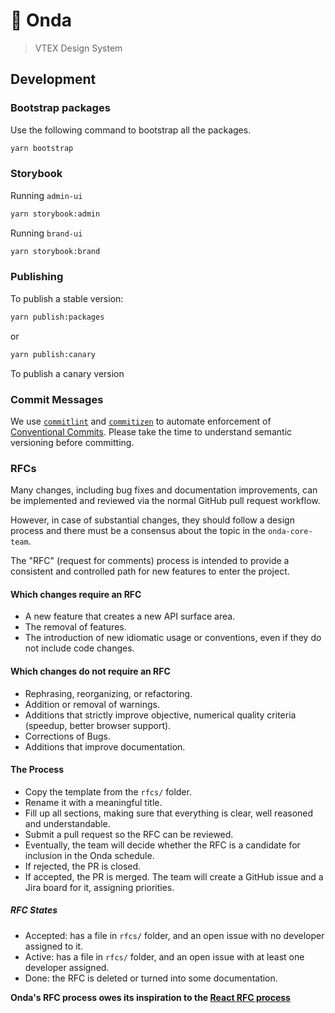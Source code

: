 # 🌊 Onda

> VTEX Design System

## Development

### Bootstrap packages

Use the following command to bootstrap all the packages.

```bash
yarn bootstrap
```

### Storybook

Running `admin-ui`

```bash
yarn storybook:admin
```

Running `brand-ui`

```bash
yarn storybook:brand
```

### Publishing

To publish a stable version:

```bash
yarn publish:packages
```

or

```bash
yarn publish:canary
```

To publish a canary version

### Commit Messages

We use [`commitlint`](https://commitlint.js.org/#/) and [`commitizen`](http://commitizen.github.io/cz-cli/) to automate enforcement of [Conventional Commits](https://www.conventionalcommits.org/). Please take the time to understand semantic versioning before committing.

### RFCs

Many changes, including bug fixes and documentation improvements, can be implemented and reviewed via the normal GitHub pull request workflow.

However, in case of substantial changes, they should follow a design process and there must be a consensus about the topic in the `onda-core-team`.

The "RFC" (request for comments) process is intended to provide a consistent and controlled path for new features to enter the project.

#### Which changes require an RFC

- A new feature that creates a new API surface area.
- The removal of features.
- The introduction of new idiomatic usage or conventions, even if they do not include code changes.

#### Which changes do not require an RFC

- Rephrasing, reorganizing, or refactoring.
- Addition or removal of warnings.
- Additions that strictly improve objective, numerical quality criteria (speedup, better browser support).
- Corrections of Bugs.
- Additions that improve documentation.

#### The Process

- Copy the template from the `rfcs/` folder.
- Rename it with a meaningful title.
- Fill up all sections, making sure that everything is clear, well reasoned and understandable.
- Submit a pull request so the RFC can be reviewed.
- Eventually, the team will decide whether the RFC is a candidate for inclusion in the Onda schedule.
- If rejected, the PR is closed.
- If accepted, the PR is merged. The team will create a GitHub issue and a Jira board for it, assigning priorities.

##### RFC States

- Accepted: has a file in `rfcs/` folder, and an open issue with no developer assigned to it.
- Active: has a file in `rfcs/` folder, and an open issue with at least one developer assigned.
- Done: the RFC is deleted or turned into some documentation.

**Onda's RFC process owes its inspiration to the [React RFC process]**

[react rfc process]: https://github.com/reactjs/rfcs
